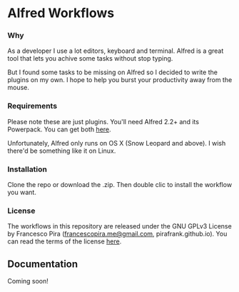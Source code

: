# Alfred Workflows

### Why
As a developer I use a lot editors, keyboard and terminal. Alfred is a great tool that lets you achive some tasks without stop typing.

But I found some tasks to be missing on Alfred so I decided to write the plugins on my own. I hope to help you burst your productivity away from the mouse.

### Requirements
Please note these are just plugins. You'll need Alfred 2.2+ and its Powerpack.
You can get both [here](http://www.alfredapp.com).

Unfortunately, Alfred only runs on OS X (Snow Leopard and above). I wish there'd be something like it on Linux.

### Installation
Clone the repo or download the .zip. Then double clic to install the workflow you 
want.

### License
The workflows in this repository are released under the GNU GPLv3 License by Francesco Pira (francescopira.me@gmail.com, pirafrank.github.io). You can read the terms of the license [here](http://www.gnu.org/licenses/gpl-3.0.html).

## Documentation

Coming soon!